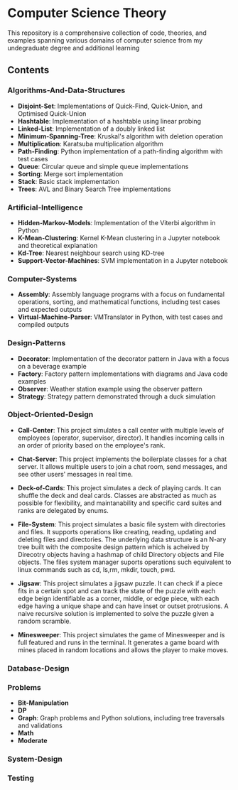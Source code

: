 # Computer Science Theory

This repository is a comprehensive collection of code, theories, and examples spanning various domains of computer science from my undegraduate degree and additional learning

## Contents

### Algorithms-And-Data-Structures

- **Disjoint-Set**: Implementations of Quick-Find, Quick-Union, and Optimised Quick-Union
- **Hashtable**: Implementation of a hashtable using linear probing
- **Linked-List**: Implementation of a doubly linked list
- **Minimum-Spanning-Tree**: Kruskal's algorithm with deletion operation
- **Multiplication**: Karatsuba multiplication algorithm
- **Path-Finding**: Python implementation of a path-finding algorithm with test cases
- **Queue**: Circular queue and simple queue implementations
- **Sorting**: Merge sort implementation
- **Stack**: Basic stack implementation
- **Trees**: AVL and Binary Search Tree implementations

### Artificial-Intelligence

- **Hidden-Markov-Models**: Implementation of the Viterbi algorithm in Python
- **K-Mean-Clustering**: Kernel K-Mean clustering in a Jupyter notebook and theoretical explanation
- **Kd-Tree**: Nearest neighbour search using KD-tree
- **Support-Vector-Machines**: SVM implementation in a Jupyter notebook

### Computer-Systems

- **Assembly**: Assembly language programs with a focus on fundamental operations, sorting, and mathematical functions, including test cases and expected outputs
- **Virtual-Machine-Parser**: VMTranslator in Python, with test cases and compiled outputs

### Design-Patterns

- **Decorator**: Implementation of the decorator pattern in Java with a focus on a beverage example
- **Factory**: Factory pattern implementations with diagrams and Java code examples
- **Observer**: Weather station example using the observer pattern
- **Strategy**: Strategy pattern demonstrated through a duck simulation

### Object-Oriented-Design

- **Call-Center**: This project simulates a call center with multiple levels of employees (operator, supervisor, director). It handles incoming calls in an order of priority based on the employee's rank.

- **Chat-Server**: This project implements the boilerplate classes for a chat server. It allows multiple users to join a chat room, send messages, and see other users' messages in real time.

- **Deck-of-Cards**: This project simulates a deck of playing cards. It can shuffle the deck and deal cards. Classes are abstracted as much as possible for flexibility, and maintanability and specific card suites and ranks are delegated by enums.

- **File-System**: This project simulates a basic file system with directories and files. It supports operations like creating, reading, updating and deleting files and directories. The underlying data structure is an N-ary tree built with the composite design pattern which is acheived by Direcotry objects having a hashmap of child Directory objects and File objects. The files system manager suports operations such equivalent to linux commands such as cd, ls,rm, mkdir, touch, pwd.

- **Jigsaw**: This project simulates a jigsaw puzzle. It can check if a piece fits in a certain spot and can track the state of the puzzle with each edge beign identifiable as a corner, middle, or edge piece, with each edge having a unique shape and can have inset or outset protrusions. A naive recursive solution is implemented to solve the puzzle given a random scramble.

- **Minesweeper**: This project simulates the game of Minesweeper and is full featured and runs in the terminal. It generates a game board with mines placed in random locations and allows the player to make moves.

### Database-Design

### Problems

- **Bit-Manipulation**
- **DP**
- **Graph**: Graph problems and Python solutions, including tree traversals and validations
- **Math**
- **Moderate**

### System-Design

### Testing
